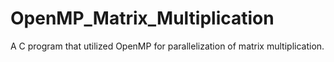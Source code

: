 # OpenMP_Matrix_Multiplication
A C program that utilized OpenMP for parallelization of matrix multiplication.
